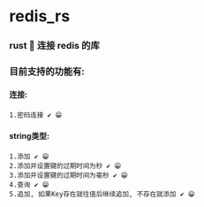 # redis_rs
### rust 🦀 连接 redis 的库

### 目前支持的功能有:
#### 连接:
    1.密码连接 ✔️ 😁
#### string类型:
    1.添加 ✔️ 😁
    2.添加并设置键的过期时间为秒 ✔️ 😁
    3.添加并设置键的过期时间为毫秒 ✔️ 😁
    4.查询 ✔️ 😁
    5.追加, 如果Key存在就往值后继续追加, 不存在就添加 ✔️ 😁
